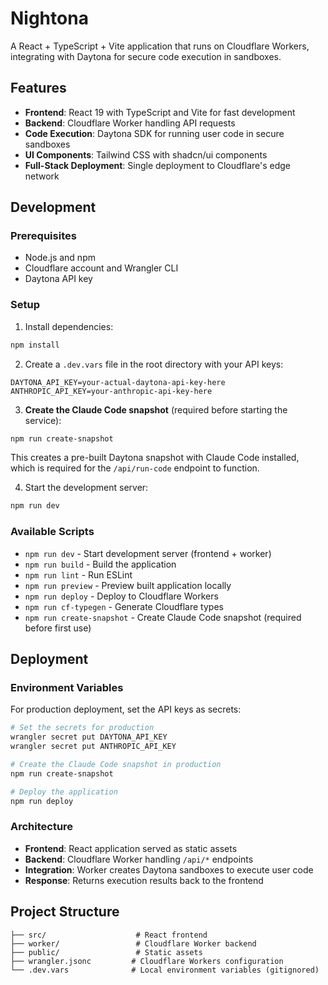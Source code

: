 # Nightona

A React + TypeScript + Vite application that runs on Cloudflare Workers, integrating with Daytona for secure code execution in sandboxes.

## Features

- **Frontend**: React 19 with TypeScript and Vite for fast development
- **Backend**: Cloudflare Worker handling API requests
- **Code Execution**: Daytona SDK for running user code in secure sandboxes
- **UI Components**: Tailwind CSS with shadcn/ui components
- **Full-Stack Deployment**: Single deployment to Cloudflare's edge network

## Development

### Prerequisites

- Node.js and npm
- Cloudflare account and Wrangler CLI
- Daytona API key

### Setup

1. Install dependencies:
```bash
npm install
```

2. Create a `.dev.vars` file in the root directory with your API keys:
```
DAYTONA_API_KEY=your-actual-daytona-api-key-here
ANTHROPIC_API_KEY=your-anthropic-api-key-here
```

3. **Create the Claude Code snapshot** (required before starting the service):
```bash
npm run create-snapshot
```
This creates a pre-built Daytona snapshot with Claude Code installed, which is required for the `/api/run-code` endpoint to function.

4. Start the development server:
```bash
npm run dev
```

### Available Scripts

- `npm run dev` - Start development server (frontend + worker)
- `npm run build` - Build the application
- `npm run lint` - Run ESLint
- `npm run preview` - Preview built application locally
- `npm run deploy` - Deploy to Cloudflare Workers
- `npm run cf-typegen` - Generate Cloudflare types
- `npm run create-snapshot` - Create Claude Code snapshot (required before first use)

## Deployment

### Environment Variables

For production deployment, set the API keys as secrets:

```bash
# Set the secrets for production
wrangler secret put DAYTONA_API_KEY
wrangler secret put ANTHROPIC_API_KEY

# Create the Claude Code snapshot in production
npm run create-snapshot

# Deploy the application
npm run deploy
```

### Architecture

- **Frontend**: React application served as static assets
- **Backend**: Cloudflare Worker handling `/api/*` endpoints
- **Integration**: Worker creates Daytona sandboxes to execute user code
- **Response**: Returns execution results back to the frontend

## Project Structure

```
├── src/                    # React frontend
├── worker/                 # Cloudflare Worker backend
├── public/                 # Static assets
├── wrangler.jsonc         # Cloudflare Workers configuration
└── .dev.vars              # Local environment variables (gitignored)
```
